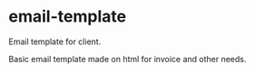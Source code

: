 # email-template
Email template for client.

Basic email template made on html for invoice and other needs.
